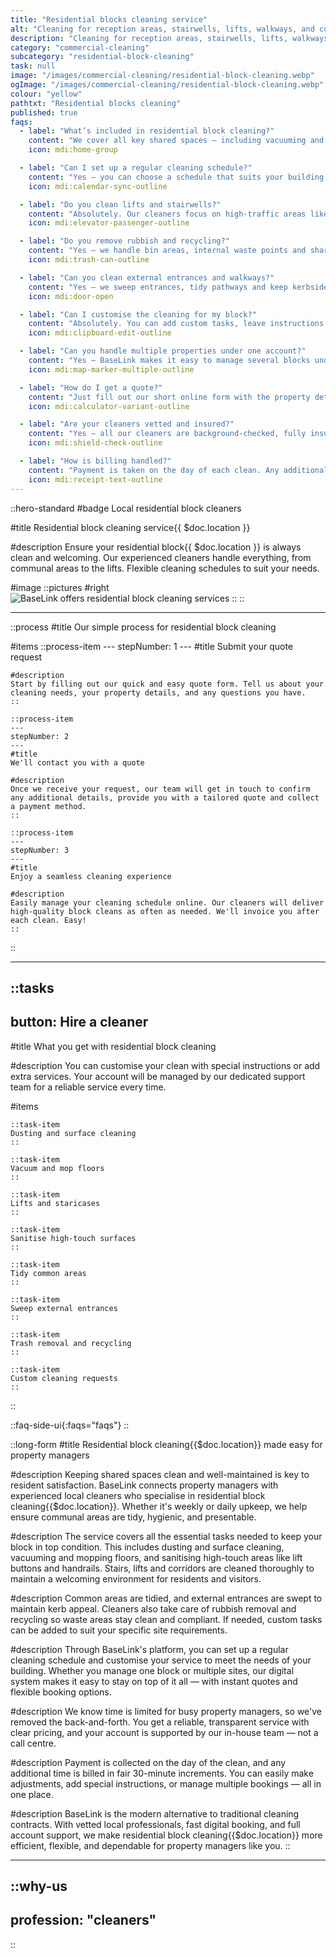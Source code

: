 ```yaml
---
title: "Residential blocks cleaning service"
alt: "Cleaning for reception areas, stairwells, lifts, walkways, and communal spaces"
description: "Cleaning for reception areas, stairwells, lifts, walkways, and communal spaces"
category: "commercial-cleaning"
subcategory: "residential-block-cleaning"
task: null
image: "/images/commercial-cleaning/residential-block-cleaning.webp"
ogImage: "/images/commercial-cleaning/residential-block-cleaning.webp"
colour: "yellow"
pathtxt: "Residential blocks cleaning"
published: true
faqs:
  - label: "What’s included in residential block cleaning?"
    content: "We cover all key shared spaces — including vacuuming and mopping floors, dusting surfaces, cleaning lifts, staircases, and corridors, sanitising high-touch areas, tidying communal zones, sweeping entrances, and handling rubbish and recycling. Custom tasks can also be added."
    icon: mdi:home-group

  - label: "Can I set up a regular cleaning schedule?"
    content: "Yes — you can choose a schedule that suits your building, whether that’s daily, weekly or custom intervals. We’ll help set up everything during onboarding, and you can adjust it anytime through your BaseLink account."
    icon: mdi:calendar-sync-outline

  - label: "Do you clean lifts and stairwells?"
    content: "Absolutely. Our cleaners focus on high-traffic areas like lifts, staircases, and corridors. We make sure buttons, handrails and corners are sanitised and kept in top condition for resident safety and comfort."
    icon: mdi:elevator-passenger-outline

  - label: "Do you remove rubbish and recycling?"
    content: "Yes — we handle bin areas, internal waste points and shared recycling zones. You can also leave specific instructions about waste collection procedures for your building and we’ll follow them."
    icon: mdi:trash-can-outline

  - label: "Can you clean external entrances and walkways?"
    content: "Yes — we sweep entrances, tidy pathways and keep kerbside areas looking neat. If you need jet washing or seasonal upkeep (like clearing leaves), we can quote for that too."
    icon: mdi:door-open

  - label: "Can I customise the cleaning for my block?"
    content: "Absolutely. You can add custom tasks, leave instructions for site-specific priorities, or adjust the checklist per building. Each job is tailored to the needs of your block."
    icon: mdi:clipboard-edit-outline

  - label: "Can you handle multiple properties under one account?"
    content: "Yes — BaseLink makes it easy to manage several blocks under a single account. Each property can have its own schedule and task list, all managed digitally in one dashboard."
    icon: mdi:map-marker-multiple-outline

  - label: "How do I get a quote?"
    content: "Just fill out our short online form with the property details and cleaning requirements. You’ll get an instant quote and we’ll follow up to finalise the schedule. No lengthy calls or waiting for a site visit."
    icon: mdi:calculator-variant-outline

  - label: "Are your cleaners vetted and insured?"
    content: "Yes — all our cleaners are background-checked, fully insured, and reviewed by other property managers. We only work with experienced professionals who consistently meet high standards."
    icon: mdi:shield-check-outline

  - label: "How is billing handled?"
    content: "Payment is taken on the day of each clean. Any additional time is billed fairly in 30-minute increments. You’ll receive an itemised breakdown for each visit, with full transparency."
    icon: mdi:receipt-text-outline
---
```


::hero-standard
#badge
Local residential block cleaners

#title
Residential block cleaning service{{ $doc.location }}

#description
Ensure your residential block{{ $doc.location }} is always clean and welcoming. Our experienced cleaners handle everything, from communal areas to the lifts. Flexible cleaning schedules to suit your needs.

#image
    ::pictures
    #right
    ![BaseLink offers residential block cleaning services](/images/commercial-cleaning/residential-block-cleaning.webp)
    ::
::

---

::process
#title
Our simple process for residential block cleaning

#items
    ::process-item
    ---
    stepNumber: 1
    ---
    #title
    Submit your quote request

    #description
    Start by filling out our quick and easy quote form. Tell us about your cleaning needs, your property details, and any questions you have.
    ::
    
    ::process-item
    ---
    stepNumber: 2
    ---
    #title
    We'll contact you with a quote

    #description
    Once we receive your request, our team will get in touch to confirm any additional details, provide you with a tailored quote and collect a payment method.
    ::

    ::process-item
    ---
    stepNumber: 3
    ---
    #title
    Enjoy a seamless cleaning experience

    #description
    Easily manage your cleaning schedule online. Our cleaners will deliver high-quality block cleans as often as needed. We'll invoice you after each clean. Easy!
    ::
::

---

::tasks
---
button: Hire a cleaner
---

#title
What you get with residential block cleaning

#description
You can customise your clean with special instructions or add extra services. Your account will be managed by our dedicated support team for a reliable service every time.

#items
    
    ::task-item
    Dusting and surface cleaning
    ::
    
    ::task-item
    Vacuum and mop floors
    ::

    ::task-item
    Lifts and staricases
    ::

    ::task-item
    Sanitise high-touch surfaces
    ::

    ::task-item
    Tidy common areas
    ::

    ::task-item
    Sweep external entrances
    ::

    ::task-item
    Trash removal and recycling
    ::

    ::task-item
    Custom cleaning requests
    ::
::


::faq-side-ui{:faqs="faqs"}
::


::long-form
#title
Residential block cleaning{{$doc.location}} made easy for property managers

#description
Keeping shared spaces clean and well-maintained is key to resident satisfaction. BaseLink connects property managers with experienced local cleaners who specialise in residential block cleaning{{$doc.location}}. Whether it's weekly or daily upkeep, we help ensure communal areas are tidy, hygienic, and presentable.

#description
The service covers all the essential tasks needed to keep your block in top condition. This includes dusting and surface cleaning, vacuuming and mopping floors, and sanitising high-touch areas like lift buttons and handrails. Stairs, lifts and corridors are cleaned thoroughly to maintain a welcoming environment for residents and visitors.

#description
Common areas are tidied, and external entrances are swept to maintain kerb appeal. Cleaners also take care of rubbish removal and recycling so waste areas stay clean and compliant. If needed, custom tasks can be added to suit your specific site requirements.

#description
Through BaseLink's platform, you can set up a regular cleaning schedule and customise your service to meet the needs of your building. Whether you manage one block or multiple sites, our digital system makes it easy to stay on top of it all — with instant quotes and flexible booking options.

#description
We know time is limited for busy property managers, so we've removed the back-and-forth. You get a reliable, transparent service with clear pricing, and your account is supported by our in-house team — not a call centre.

#description
Payment is collected on the day of the clean, and any additional time is billed in fair 30-minute increments. You can easily make adjustments, add special instructions, or manage multiple bookings — all in one place.

#description
BaseLink is the modern alternative to traditional cleaning contracts. With vetted local professionals, fast digital booking, and full account support, we make residential block cleaning{{$doc.location}} more efficient, flexible, and dependable for property managers like you.
::

---

::why-us
---
profession: "cleaners"
---
::